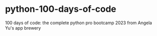 # python-100-days-of-code

100 days of code: the complete python pro bootcamp 2023 from Angela Yu's app brewery
